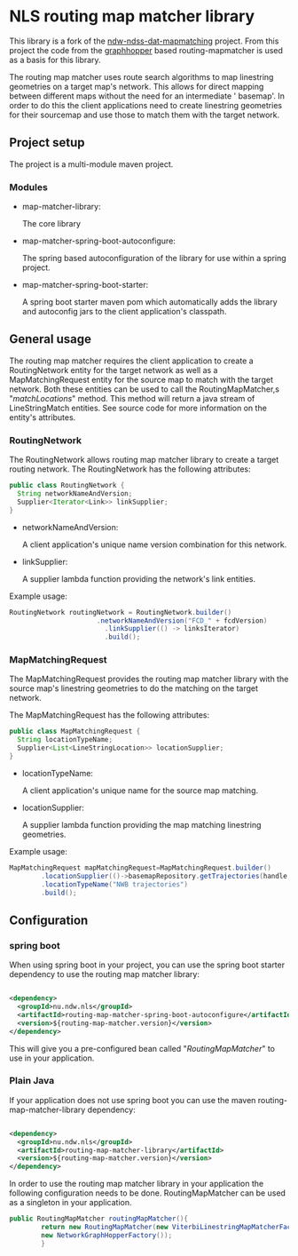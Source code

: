 # NLS routing map matcher library

This library is a fork of the [ndw-ndss-dat-mapmatching](https://dev.azure.com/ndwnu/CBM/_git/ndw-ndss-dat-mapmatching)
project. From this project the code from the [graphhopper](https://www.graphhopper.com/) based routing-mapmatcher is
used as a basis for this library.

The routing map matcher uses route search algorithms to map linestring geometries on a target map's network. This allows
for direct mapping between different maps without the need for an intermediate '
basemap'. In order to do this the client applications need to create linestring geometries for their sourcemap and use
those to match them with the target network.

## Project setup

The project is a multi-module maven project.

### Modules

- map-matcher-library:

  The core library


- map-matcher-spring-boot-autoconfigure:

  The spring based autoconfiguration of the library for use within a spring project.


- map-matcher-spring-boot-starter:

  A spring boot starter maven pom which automatically adds the library and autoconfig jars to the client application's
  classpath.

## General usage

The routing map matcher requires the client application to create a RoutingNetwork entity for the target network as well
as a MapMatchingRequest entity for the source map to match with the target network. Both these entities can be used to
call the RoutingMapMatcher,s
"*matchLocations*" method. This method will return a java stream of LineStringMatch entities. See source code for more
information on the entity's attributes.

### RoutingNetwork

The RoutingNetwork allows routing map matcher library to create a target routing network. The RoutingNetwork has the
following attributes:

```java
public class RoutingNetwork {
  String networkNameAndVersion;
  Supplier<Iterator<Link>> linkSupplier;
}
```

* networkNameAndVersion:

  A client application's unique name version combination for this network.


* linkSupplier:

  A supplier lambda function providing the network's link entities.

Example usage:

```java 
RoutingNetwork routingNetwork = RoutingNetwork.builder()
                      .networkNameAndVersion("FCD_" + fcdVersion)
                        .linkSupplier(() -> linksIterator)
                        .build();
```

### MapMatchingRequest

The MapMatchingRequest provides the routing map matcher library with the source map's linestring geometries to do the
matching on the target network.

The MapMatchingRequest has the following attributes:

```java
public class MapMatchingRequest {
  String locationTypeName;
  Supplier<List<LineStringLocation>> locationSupplier;
}
```

* locationTypeName:

  A client application's unique name for the source map matching.


* locationSupplier:

  A supplier lambda function providing the map matching linestring geometries.

Example usage:

```java
MapMatchingRequest mapMatchingRequest=MapMatchingRequest.builder()
        .locationSupplier(()->basemapRepository.getTrajectories(handle,nwbVersion,fcdVersion))
        .locationTypeName("NWB trajectories")
        .build();
```

## Configuration

### spring boot

When using spring boot in your project, you can use the spring boot starter dependency to use the routing map matcher
library:

```xml

<dependency>
  <groupId>nu.ndw.nls</groupId>
  <artifactId>routing-map-matcher-spring-boot-autoconfigure</artifactId>
  <version>${routing-map-matcher.version}</version>
</dependency>
```

This will give you a pre-configured bean called "*RoutingMapMatcher*" to use in your application.

### Plain Java

If your application does not use spring boot you can use the maven routing-map-matcher-library dependency:

```xml

<dependency>
  <groupId>nu.ndw.nls</groupId>
  <artifactId>routing-map-matcher-library</artifactId>
  <version>${routing-map-matcher.version}</version>
</dependency>
```

In order to use the routing map matcher library in your application the following configuration needs to be done.
RoutingMapMatcher can be used as a singleton in your application.

```java
public RoutingMapMatcher routingMapMatcher(){
        return new RoutingMapMatcher(new ViterbiLinestringMapMatcherFactory(
        new NetworkGraphHopperFactory());
        }
```
